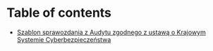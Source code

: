 # Table of contents

* [Szablon sprawozdania z Audytu zgodnego z ustawą o Krajowym Systemie Cyberbezpieczeństwa](README.md)

